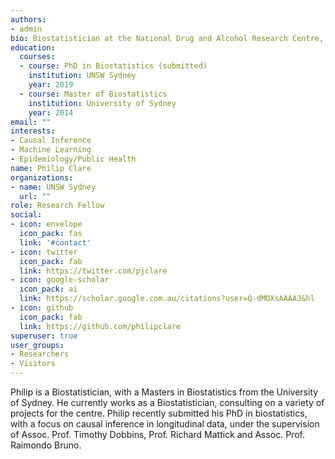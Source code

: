 ```yaml
---
authors:
- admin
bio: Biostatistician at the National Drug and Alcohol Research Centre, UNSW Sydney.
education:
  courses:
  - course: PhD in Biostatistics (submitted)
    institution: UNSW Sydney
    year: 2019
  - course: Master of Biostatistics
    institution: University of Sydney
    year: 2014
email: ""
interests:
- Causal Inference
- Machine Learning
- Epidemiology/Public Health
name: Philip Clare
organizations:
- name: UNSW Sydney
  url: ""
role: Research Fellow
social:
- icon: envelope
  icon_pack: fas
  link: '#contact'
- icon: twitter
  icon_pack: fab
  link: https://twitter.com/pjclare
- icon: google-scholar
  icon_pack: ai
  link: https://scholar.google.com.au/citations?user=Q-dMOXsAAAAJ&hl
- icon: github
  icon_pack: fab
  link: https://github.com/philipclare
superuser: true
user_groups:
- Researchers
- Visitors
---
```


Philip is a Biostatistician, with a Masters in Biostatistics from the University of Sydney. He currently works as a Biostatistician, consulting on a variety of projects for the centre. Philip recently submitted his PhD in biostatistics, with a focus on causal inference in longitudinal data, under the supervision of Assoc. Prof. Timothy Dobbins, Prof. Richard Mattick and Assoc. Prof. Raimondo Bruno.
